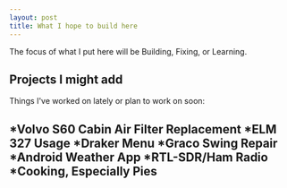 ```yaml
---
layout: post
title: What I hope to build here
---
```


The focus of what I put here will be Building, Fixing, or Learning. 

## Projects I might add

Things I've worked on lately or plan to work on soon:

*Volvo S60 Cabin Air Filter Replacement
*ELM 327 Usage
*Draker Menu
*Graco Swing Repair
*Android Weather App
*RTL-SDR/Ham Radio
*Cooking, Especially Pies
-----

